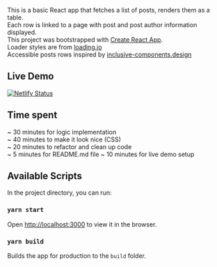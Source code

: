 This is a basic React app that fetches a list of posts, renders them as a table.<br>
Each row is linked to a page with post and post author information displayed.<br>
This project was bootstrapped with [Create React App](https://github.com/facebook/create-react-app).<br>
Loader styles are from [loading.io](https://loading.io/css/)<br>
Accessible posts rows inspired by [inclusive-components.design](https://inclusive-components.design/cards/#theredundantclickevent)

## Live Demo
[![Netlify Status](https://api.netlify.com/api/v1/badges/71bb7c0e-b4bf-4ae7-b4fa-158ee3fd7451/deploy-status)](https://jsonplaceholder-posts-react.netlify.com)

## Time spent
~ 30 minutes for logic implementation<br>
~ 40 minutes to make it look nice (CSS)<br>
~ 20 minutes to refactor and clean up code<br>
~ 5 minutes for README.md file
~ 10 minutes for live demo setup

## Available Scripts

In the project directory, you can run:

### `yarn start`
Open [http://localhost:3000](http://localhost:3000) to view it in the browser.

### `yarn build`
Builds the app for production to the `build` folder.
